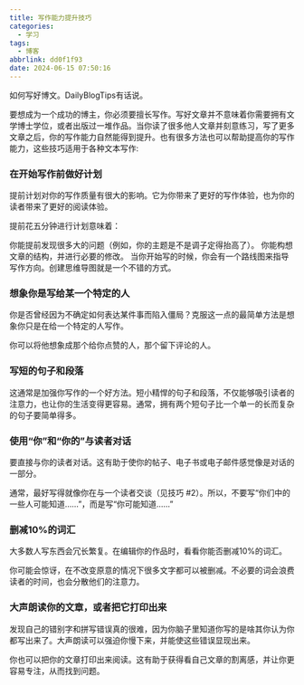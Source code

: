 ```yaml
---
title: 写作能力提升技巧
categories:
  - 学习
tags:
  - 博客
abbrlink: dd0f1f93
date: 2024-06-15 07:50:16
---
```

如何写好博文。DailyBlogTips有话说。
<!--less-->
要想成为一个成功的博主，你必须要擅长写作。写好文章并不意味着你需要拥有文学博士学位，或者出版过一堆作品。当你读了很多他人文章并刻意练习，写了更多文章之后，你的写作能力自然能得到提升。也有很多方法也可以帮助提高你的写作能力，这些技巧适用于各种文本写作:

### 在开始写作前做好计划
提前计划对你的写作质量有很大的影响。它为你带来了更好的写作体验，也为你的读者带来了更好的阅读体验。

提前花五分钟进行计划意味着：

你能提前发现很多大的问题（例如，你的主题是不是调子定得抬高了）。
你能构想文章的结构，并进行必要的修改。
当你开始写的时候，你会有一个路线图来指导写作方向。创建思维导图就是一个不错的方式。

### 想象你是写给某一个特定的人
你是否曾经因为不确定如何表达某件事而陷入僵局？克服这一点的最简单方法是想象你只是在给一个特定的人写作。

你可以将他想象成那个给你点赞的人，那个留下评论的人。

### 写短的句子和段落
这通常是加强你写作的一个好方法。短小精悍的句子和段落，不仅能够吸引读者的注意力，也让你的生活变得更容易。通常，拥有两个短句子比一个单一的长而复杂的句子要简单得多。

### 使用“你”和“你的”与读者对话
要直接与你的读者对话。这有助于使你的帖子、电子书或电子邮件感觉像是对话的一部分。

通常，最好写得就像你在与一个读者交谈（见技巧 #2）。所以，不要写“你们中的一些人可能知道……”，而是写“你可能知道……”

### 删减10%的词汇
大多数人写东西会冗长繁复。在编辑你的作品时，看看你能否删减10%的词汇。

你可能会惊讶，在不改变原意的情况下很多文字都可以被删减。不必要的词会浪费读者的时间，也会分散他们的注意力。

### 大声朗读你的文章，或者把它打印出来
发现自己的错别字和拼写错误真的很难，因为你脑子里知道你写的是啥其你认为你都写出来了。大声朗读可以强迫你慢下来，并能使这些错误显现出来。

你也可以把你的文章打印出来阅读。这有助于获得看自己文章的割离感，并让你更容易专注，从而找到问题。
